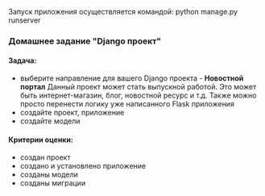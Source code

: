 Запуск приложения осуществляется командой:
python manage.py runserver

### Домашнее задание "Django проект"
#### Задача:
- выберите направление для вашего Django проекта - **Новостной портал**
  Данный проект может стать выпускной работой. 
  Это может быть интернет-магазин, блог, новостной ресурс и т.д. 
  Также можно просто перенести логику уже написанного Flask приложения
- создайте проект, приложение
- создайте модели
#### Критерии оценки:
- создан проект
- создано и установлено приложение
- созданы модели
- созданы миграции
